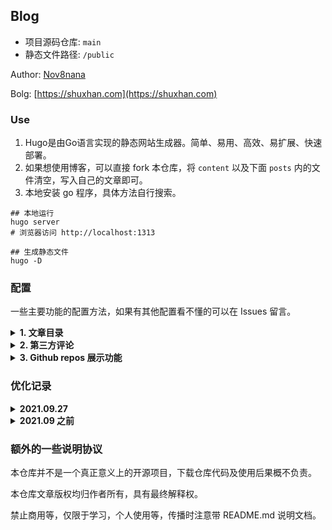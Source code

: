 ## Blog

* 项目源码仓库: `main`
* 静态文件路径: `/public`

Author: [Nov8nana](https://github.com/N0v8nana)

Bolg: [https://shuxhan.com](https://shuxhan.com)

### Use

1. Hugo是由Go语言实现的静态网站生成器。简单、易用、高效、易扩展、快速部署。
2. 如果想使用博客，可以直接 fork 本仓库，将 `content` 以及下面 `posts` 内的文件清空，写入自己的文章即可。
3. 本地安装 go 程序，具体方法自行搜索。

```shell
## 本地运行 
hugo server
# 浏览器访问 http://localhost:1313

## 生成静态文件
hugo -D

```

### 配置

一些主要功能的配置方法，如果有其他配置看不懂的可以在 Issues 留言。

<details>
<summary><strong>1. 文章目录</strong></summary>

默认为下列代码，如果需要调整需要在 `config.toml` 配置文件中进行修改。

```shell
[markup]
  [markup.tableOfContents] 
    endLevel = 3      #3级标题以后不建立索引
    ordered = false   #是否采用有序列表
    startLevel = 2    #2级标题开始建立索引

```
</details>


<details>
<summary><strong>2. 第三方评论</strong></summary>

本博客内置的是 Cusdis 评论，请到 [官网](https://cusdis.com/dashboard/project/c1d43485-e8a7-4895-972e-247eddaf242d) 注册并获取 id。

如果遇到问题请参考文章 [hugo 如何使用 Cusdis ?](http://shuxhan.com/post/2021-09-16-hugo-use-cusdis/) 

请将 id 填写在 `config.toml` 中。

```shell
[params]
  CusdisId = "xxxxx"

```
</details>

<details>
<summary><strong>3. Github repos 展示功能</strong></summary>

图片示例
![](https://cdn.jsdelivr.net/gh/Nov8nana/pic-cdn@06d4703e562a8e0aa8f83ae448435d712f8d8d79/2021/09/27/e03885e1598bd19b09aeea9c9b200ba4.png)

使用 Ajax 调用 Github 官方提供的 API，直接在 `config.toml` 文件中找到下面代码，将 Github 的用户名改为自己的名字即可。

```shell
[params]
  GithubId = "Nov8nana"

```
</details>

### 优化记录

<details>
<summary><strong>2021.09.27</strong></summary>

内置了 Github 仓库列表展示功能。
</details>

<details>
<summary><strong>2021.09 之前</strong></summary>

成功搭建了本项目，初始内容就不赘述了...
</details>

### 额外的一些说明协议

本仓库并不是一个真正意义上的开源项目，下载仓库代码及使用后果概不负责。

本仓库文章版权均归作者所有，具有最终解释权。

禁止商用等，仅限于学习，个人使用等，传播时注意带 README.md 说明文档。
